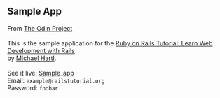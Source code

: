 ## Sample App

From [The Odin Project](http://www.theodinproject.com/ruby-on-rails/let-s-get-building)<br/><br/>
This is the sample application for the
[Ruby on Rails Tutorial:
Learn Web Development with Rails](http://www.railstutorial.org/)<br>
by [Michael Hartl](http://www.michaelhartl.com/).
<br/><br/>
See it live: [Sample_app](https://obscure-plateau-2336.herokuapp.com/)<br/>
Email: `example@railstutorial.org` <br/>
Password: `foobar`

